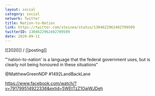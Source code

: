 ```yaml
---
layout: social
category: social
network: Twitter
title: Nation-to-Nation
link: https://twitter.com/steinea/status/1304622962402709509
twitterID: 1304622962402709509
date: 2020-09-11
---
```


[[2020]] / [[posting]]

"'nation-to-nation' is a language that the federal government uses, but is clearly not being honoured in these situations"

@MatthewGreenNDP #1492LandBackLane

<https://www.facebook.com/watch/?v=791799514922336&extid=5WEtTzZ1OajWJDeh>
